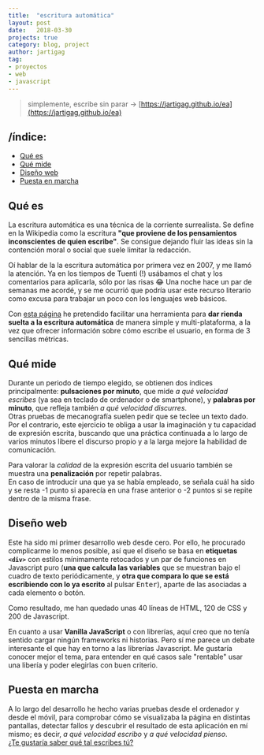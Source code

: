 ```yaml
---
title:  "escritura automática"
layout: post
date:   2018-03-30
projects: true
category: blog, project
author: jartigag
tag:
- proyectos
- web
- javascript
---
```


> simplemente, escribe sin parar → [https://jartigag.github.io/ea](https://jartigag.github.io/ea)

## /índice:
- [Qué es](#qué-es)
- [Qué mide](#qué-mide)
- [Diseño web](#diseño-web)
- [Puesta en marcha](#puesta-en-marcha)

## Qué es
La escritura automática es una técnica de la corriente surrealista. Se define en la Wikipedia como la escritura **"que proviene de los pensamientos inconscientes de quien escribe"**. Se consigue dejando fluir las ideas sin la contención moral o social que suele limitar la redacción.

Oí hablar de la la escritura automática por primera vez en 2007, y me llamó la atención. Ya en los tiempos de Tuenti (!) usábamos el chat y los comentarios para aplicarla, sólo por las risas :joy: Una noche hace un par de semanas me acordé, y se me ocurrió que podría usar este recurso literario como excusa para trabajar un poco con los lenguajes web básicos.

Con [esta página](https://jartigag.github.io/ea) he pretendido facilitar una herramienta para **dar rienda suelta a la escritura automática** de manera simple y multi-plataforma, a la vez que ofrecer información sobre cómo escribe el usuario, en forma de 3 sencillas métricas.

## Qué mide
Durante un periodo de tiempo elegido, se obtienen dos índices principalmente: **pulsaciones por minuto**, que mide *a qué velocidad escribes* (ya sea en teclado de ordenador o de smartphone), y **palabras por minuto**, que refleja también *a qué velocidad discurres*.  
Otras pruebas de mecanografía suelen pedir que se teclee un texto dado. Por el contrario, este ejercicio te obliga a usar la imaginación y tu capacidad de expresión escrita, buscando que una práctica continuada a lo largo de varios minutos libere el discurso propio y a la larga mejore la habilidad de comunicación.

Para valorar la *calidad* de la expresión escrita del usuario también se muestra una **penalización** por repetir palabras.  
En caso de introducir una que ya se había empleado, se señala cuál ha sido y se resta -1 punto si aparecía en una frase anterior o -2 puntos si se repite dentro de la misma frase.

## Diseño web
Este ha sido mi primer desarrollo web desde cero. Por ello, he procurado complicarme lo menos posible, así que el diseño se basa en **etiquetas `<div>`** con estilos mínimamente retocados y un par de funciones en Javascript puro (**una que calcula las variables** que se muestran bajo el cuadro de texto periódicamente, y **otra que compara lo que se está escribiendo con lo ya escrito** al pulsar <kbd>Enter</kbd>), aparte de las asociadas a cada elemento o botón.

Como resultado, me han quedado unas 40 líneas de HTML, 120 de CSS y 200 de Javascript.

En cuanto a usar **Vanilla JavaScript** o con librerías, aquí creo que no tenía sentido cargar ningún frameworks ni historias. Pero sí me parece un debate interesante el que hay en torno a las librerías Javascript. Me gustaría conocer mejor el tema, para entender en qué casos sale "rentable" usar una libería y poder elegirlas con buen criterio.

## Puesta en marcha
A lo largo del desarrollo he hecho varias pruebas desde el ordenador y desde el móvil, para comprobar cómo se visualizaba la página en distintas pantallas, detectar fallos y descubrir el resultado de esta aplicación en mí mismo; es decir, *a qué velocidad escribo* y *a qué velocidad pienso*.  
[¿Te gustaría saber qué tal escribes tú?](https://jartigag.github.io/ea)
